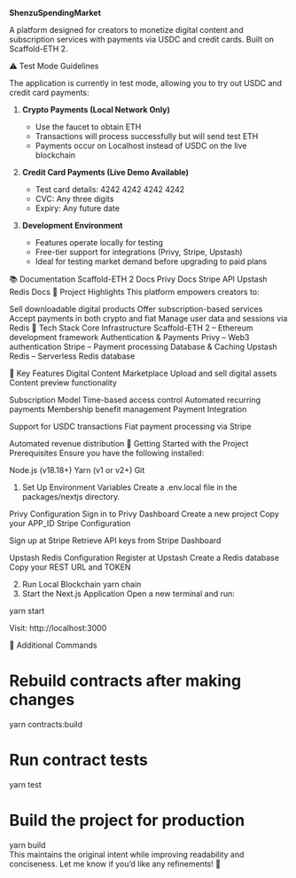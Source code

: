 **ShenzuSpendingMarket**

A platform designed for creators to monetize digital content and subscription services with payments via USDC and credit cards. Built on Scaffold-ETH 2.

⚠️ Test Mode Guidelines

The application is currently in test mode, allowing you to try out USDC and credit card payments:
 
1. **Crypto Payments (Local Network Only)**  
   - Use the faucet to obtain ETH  
   - Transactions will process successfully but will send test ETH  
   - Payments occur on Localhost instead of USDC on the live blockchain  
 
2. **Credit Card Payments (Live Demo Available)**  
   - Test card details: 4242 4242 4242 4242  
   - CVC: Any three digits  
   - Expiry: Any future date  
 
3. **Development Environment**  
   - Features operate locally for testing  
   - Free-tier support for integrations (Privy, Stripe, Upstash)  
   - Ideal for testing market demand before upgrading to paid plans
     
📚 Documentation
Scaffold-ETH 2 Docs
Privy Docs
Stripe API
Upstash Redis Docs
🎯 Project Highlights
This platform empowers creators to:

Sell downloadable digital products
Offer subscription-based services
Accept payments in both crypto and fiat
Manage user data and sessions via Redis
🔧 Tech Stack
Core Infrastructure
Scaffold-ETH 2 – Ethereum development framework
Authentication & Payments
Privy – Web3 authentication
Stripe – Payment processing
Database & Caching
Upstash Redis – Serverless Redis database

🌟 Key Features
Digital Content Marketplace
Upload and sell digital assets
Content preview functionality

Subscription Model
Time-based access control
Automated recurring payments
Membership benefit management
Payment Integration

Support for USDC transactions
Fiat payment processing via Stripe

Automated revenue distribution
🚀 Getting Started with the Project
Prerequisites
Ensure you have the following installed:

Node.js (v18.18+)
Yarn (v1 or v2+)
Git
1. Set Up Environment Variables
Create a .env.local file in the packages/nextjs directory.

Privy Configuration
Sign in to Privy Dashboard
Create a new project
Copy your APP_ID
Stripe Configuration

Sign up at Stripe
Retrieve API keys from Stripe Dashboard


Upstash Redis Configuration
Register at Upstash
Create a Redis database
Copy your REST URL and TOKEN

2. Run Local Blockchain
yarn chain
3. Start the Next.js Application
Open a new terminal and run:

yarn start

Visit: http://localhost:3000

📝 Additional Commands

# Rebuild contracts after making changes
yarn contracts:build  

# Run contract tests
yarn test  

# Build the project for production
yarn build  
This maintains the original intent while improving readability and conciseness. Let me know if you’d like any refinements! 🚀
